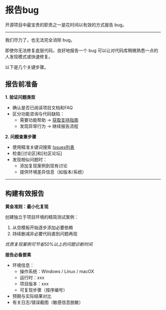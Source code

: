 # 报告bug

开源项目中最宝贵的职责之一是花时间以有效的方式报告 bug。

---

我们尽力了，也无法完全消除 bug。

即使你无法修复底层代码，良好地报告一个 bug 可以让对代码库稍微熟悉一点的人发现模式或快速修复。

以下是几个关键步骤。

## 报告前准备

**1. 验证问题类型**
- 确认是否已阅读项目文档和FAQ
- 区分功能咨询与代码缺陷：
    - 需要功能帮助 → [获取支持指南](./getting-help)
    - 发现异常行为 → 继续报告流程

**2. 问题查重步骤**
- 使用精准关键词搜索 [Issues列表](https://github.com/weimin96/github-workflow/issues)
- 检查[讨论区]和[社区论坛]
- 发现相似问题时：
    - 添加复现案例到现有讨论
    - 提供环境差异信息（如版本/系统）

---

## 构建有效报告
**黄金准则：最小化复现**

创建独立于项目环境的精简测试案例：

1. 从空模板开始逐步添加必要依赖
2. 持续删减非必要代码直到问题再现

*优质复现案例可节省50%以上的问题诊断时间*

**报告必备要素**

- 环境信息：
  - 操作系统：Windows / Linux / macOX
  - 运行时：xxx
  - 项目版本：xxx
  - 可复现步骤（按序编号）
- 预期与实际结果对比
- 有关日志/错误截图（敏感信息脱敏）